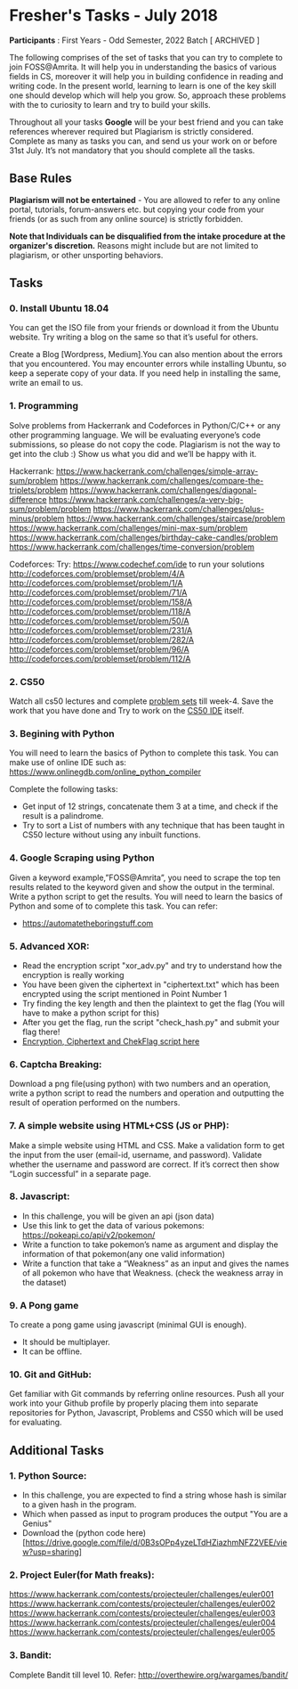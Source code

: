 # Fresher's Tasks - July 2018


**Participants** : First Years - Odd Semester, 2022 Batch [ ARCHIVED ]

The following comprises of the set of tasks that you can try to complete to join FOSS@Amrita. It will help you in understanding the basics of various fields in CS, moreover it will help you in building confidence in reading and writing code. In the present world, learning to learn is one of the key skill one should develop which will help you grow. So, approach these problems with the to curiosity to learn and try to build your skills. 

Throughout all your tasks **Google** will be your best friend and you can take references wherever required but Plagiarism is strictly considered. Complete as many as tasks you can, and send us your work on or before 31st July. It’s not mandatory that you should complete all the tasks.

## Base Rules

**Plagiarism will not be entertained** - You are allowed to refer to any online portal, tutorials, forum-answers etc. but copying your code from your friends (or as such from any online source) is strictly forbidden. 

**Note that Individuals can be disqualified from the intake procedure at the organizer's discretion.** Reasons might include but are not limited to plagiarism, or other unsporting behaviors.

## Tasks

### 0. Install Ubuntu 18.04
You can get the ISO file from your friends or download it from the Ubuntu website. Try writing a blog on the same so that it’s useful for others.

Create a Blog [Wordpress, Medium].You can also mention about the errors that you encountered.
You may encounter errors while installing Ubuntu, so keep a seperate copy of your data. If you need help in installing the same, write an email to us.

### 1. Programming
Solve problems from Hackerrank and Codeforces in Python/C/C++ or any other programming language. We will be evaluating everyone’s code submissions, so please do not copy the code. Plagiarism is not the way to get into the club :)  Show us what you did and we’ll be happy with it. 

Hackerrank:
https://www.hackerrank.com/challenges/simple-array-sum/problem
https://www.hackerrank.com/challenges/compare-the-triplets/problem
https://www.hackerrank.com/challenges/diagonal-difference
https://www.hackerrank.com/challenges/a-very-big-sum/problem/problem
https://www.hackerrank.com/challenges/plus-minus/problem
https://www.hackerrank.com/challenges/staircase/problem
https://www.hackerrank.com/challenges/mini-max-sum/problem
https://www.hackerrank.com/challenges/birthday-cake-candles/problem
https://www.hackerrank.com/challenges/time-conversion/problem

Codeforces:
Try: https://www.codechef.com/ide to run your solutions
http://codeforces.com/problemset/problem/4/A 
http://codeforces.com/problemset/problem/1/A
http://codeforces.com/problemset/problem/71/A
http://codeforces.com/problemset/problem/158/A
http://codeforces.com/problemset/problem/118/A
http://codeforces.com/problemset/problem/50/A
http://codeforces.com/problemset/problem/231/A
http://codeforces.com/problemset/problem/282/A
http://codeforces.com/problemset/problem/96/A 
http://codeforces.com/problemset/problem/112/A


### 2. CS50
Watch all cs50 lectures and complete [problem sets](https://docs.google.com/document/d/1JWL3YxBHTPaVITfda4wVuuT9-7xuTdDralVpbtNjVvM/edit#) till week-4. Save the work that you have done and Try to work on the [CS50 IDE](https://docs.google.com/document/d/1JWL3YxBHTPaVITfda4wVuuT9-7xuTdDralVpbtNjVvM/edit#) itself.

### 3. Begining with Python
You will need to learn the basics of Python to complete this task. You can make use of online IDE such as: https://www.onlinegdb.com/online_python_compiler

Complete the following tasks:
- Get input of 12 strings, concatenate them 3 at a time, and check if the result is a palindrome. 
- Try to sort a List of numbers with any technique that has been taught in CS50 lecture without using any inbuilt functions.

### 4. Google Scraping using Python
Given a keyword example,”FOSS@Amrita”, you need to scrape the top ten results related to the keyword given and show the output in the terminal. Write a python script to get the results. You will need to learn the basics of Python and some of  to complete this task. 
You can refer:
- https://automatetheboringstuff.com

### 5. Advanced XOR:
- Read the encryption script "xor_adv.py" and try to understand how the encryption is really working
- You have been given the ciphertext in "ciphertext.txt" which has been encrypted using the script mentioned in Point Number 1
- Try finding the key length and then the plaintext to get the flag (You will have to make a python script for this)
- After you get the flag, run the script "check_hash.py" and submit your flag there! 
- [Encryption, Ciphertext and ChekFlag script here](https://drive.google.com/drive/folders/0B_VIn9iHJACxYnhhUGtNSGlfMEE?usp=sharing)

### 6. Captcha Breaking:
Download a png file(using python) with two numbers and an operation, write a python script to read the numbers and operation and outputting the result of operation performed on the numbers.

### 7. A simple website using HTML+CSS (JS or PHP):
Make a simple website using HTML and CSS. Make a validation form to get the input from the user (email-id, username, and password). Validate whether the username and password are correct. If it’s correct then show “Login successful” in a separate page.
 
### 8. Javascript:            
- In this challenge, you will be given an api (json data)
- Use this link to get the data of various pokemons:
https://pokeapi.co/api/v2/pokemon/
- Write a function to take pokemon’s name as argument and display the information of            that pokemon(any one valid information)
- Write a function that take a “Weakness” as an input and gives the names of all pokemon who have that Weakness. (check the weakness array in the dataset)

### 9. A Pong game
To create a pong game using javascript (minimal GUI is enough).
- It should be multiplayer.
- It can be offline.

### 10. Git and GitHub:
Get familiar with Git commands by referring online resources. Push all your work into your Github profile by properly placing them into separate repositories for Python, Javascript, Problems and CS50 which will be used for evaluating.

## Additional Tasks


### 1. Python Source:                    
- In this challenge, you are expected to find a string whose hash is similar to a given hash in the program. 
- Which when passed as input to program produces the output "You are a Genius"
- Download the (python code here)[https://drive.google.com/file/d/0B3sOPp4yzeLTdHZiazhmNFZ2VEE/view?usp=sharing]

### 2. Project Euler(for Math freaks):
https://www.hackerrank.com/contests/projecteuler/challenges/euler001
https://www.hackerrank.com/contests/projecteuler/challenges/euler002
https://www.hackerrank.com/contests/projecteuler/challenges/euler003
https://www.hackerrank.com/contests/projecteuler/challenges/euler004
https://www.hackerrank.com/contests/projecteuler/challenges/euler005

### 3. Bandit:
Complete Bandit till level 10. Refer: http://overthewire.org/wargames/bandit/


